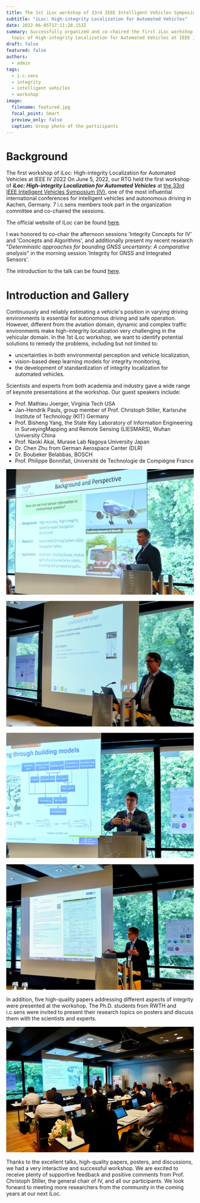 ```yaml
---
title: The 1st iLoc workshop of 33rd IEEE Intelligent Vehicles Symposium
subtitle: "iLoc: High-integrity Localization for Automated Vehicles"
date: 2022-06-05T17:11:28.153Z
summary: Successfully organized and co-chaired the first iLoc workshop on the
  topic of High-integrity Localization for Automated Vehicles at IEEE IV 2022.
draft: false
featured: false
authors:
  - admin
tags:
  - i.c.sens
  - integrity
  - intelligent vehicles
  - workshop
image:
  filename: featured.jpg
  focal_point: Smart
  preview_only: false
  caption: Group photo of the participants
---
```

# Background

The first workshop of iLoc: High-integrity Localization for Automated Vehicles at IEEE IV 2022
On June 5, 2022, our RTG held the first workshop of ***iLoc: High-integrity Localization for Automated Vehicles*** at [the 33rd IEEE Intelligent Vehicles Symposium (IV)](https://iv2022.com), one of the most influential international conferences for intelligent vehicles and autonomous driving in Aachen, Germany.  7 i.c.sens members took part in the organization committee and co-chaired the sessions.

The official website of iLoc can be found [here](https://sites.google.com/view/iloc-2022/).

I was honored to co-chair the afternoon sessions 'Integrity Concepts for IV' and 'Concepts and Algorithms', and additionally present my recent research "*Deterministic approaches for bounding GNSS uncertainty: A comparative analysis*" in the morning session 'Integrity for GNSS and Integrated Sensors'.

The introduction to the talk can be found [here](https://sujingyao.netlify.app/talk/talk-at-iloc-workshop-of-ieee-iv-2022/).

# Introduction and Gallery

Continuously and reliably estimating a vehicle's position in varying driving environments is essential for autonomous driving and safe operation. However, different from the aviation domain, dynamic and complex traffic environments make high-integrity localization very challenging in the vehicular domain. In the 1st iLoc workshop, we want to identify potential solutions to remedy the problems, including but not limited to: 

* uncertainties in both environmental perception and vehicle localization, 
* vision-based deep learning models for integrity monitoring, 
* the development of standardization of integrity localization for automated vehicles. 

Scientists and experts from both academia and industry gave a wide range of keynote presentations at the workshop. Our guest speakers include: 

* Prof. Mathieu Joerger, Virginia Tech USA
* Jan-Hendrik Pauls, group member of Prof. Christoph Stiller, Karlsruhe Institute of Technology (KIT) Germany
* Prof. Bisheng Yang, the State Key Laboratory of Information Engineering in SurveyingMapping and Remote Sensing (LIESMARS), Wuhan University China
* Prof. Naoki Akai, Murase Lab Nagoya University Japan
* Dr. Chen Zhu from German Aerospace Center (DLR)
* Dr. Boubeker Belabbas, BOSCH
* Prof. Philippe Bonnifait, Université de Technologie de Compiègne France

![](4.jpg "Prof. Mathieu Joerger")

![](8.jpg "Prof. Philippe Bonnifait")

![](6.jpg "Prof. Steffen Schön")

![](2.jpg "Prof. Claus Brenner")

In addition, five high-quality papers addressing different aspects of integrity were presented at the workshop. The Ph.D. students from RWTH and i.c.sens were invited to present their research topics on posters and discuss them with the scientists and experts. 

![](12.jpg "Steffen Busch, doctoral researcher from Leibniz University Hannover")

Thanks to the excellent talks, high-quality papers, posters, and discussions, we had a very interactive and successful workshop. We are excited to receive plenty of supportive feedback and positive comments from Prof. Christoph Stiller, the general chair of IV, and all our participants. We look forward to meeting more researchers from the community in the coming years at our next iLoc.